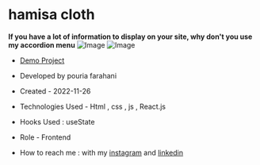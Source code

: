 # hamisa cloth

**If you have a lot of information to display on your site, why don't you use my accordion menu**
![Image](https://github.com/user-attachments/assets/4cb66ff0-209a-48c5-a487-6152379dff4d)
![Image](https://github.com/user-attachments/assets/b319096c-c654-4a2c-a162-09720dfabf54)



- [Demo Project](https://pouria-farahani-developer.github.io/Accordion-Menu-By-React/)

- Developed by pouria farahani

- Created - 2022-11-26

- Technologies Used - Html , css , js , React.js

- Hooks Used : useState 

- Role - Frontend

- How to reach me : with my [instagram](https://www.instagram.com/pouria_farahani_developer) and [linkedin](https://www.linkedin.com/in/pouria-farahani-developer)
